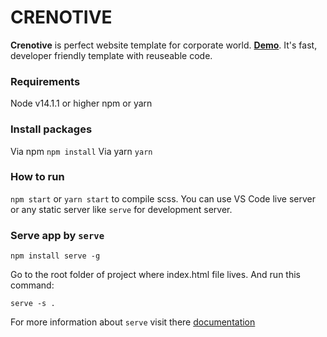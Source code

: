 
# CRENOTIVE

**Crenotive** is perfect website template for corporate world. [**Demo**](https://crenotive.netlify.app). It's fast, developer friendly template with reuseable code.

### Requirements
Node v14.1.1 or higher 
npm or yarn

### Install packages
Via npm ``npm install``
Via yarn ``yarn``

### How to run
`npm start` or `yarn start` to compile scss. You can use VS Code live server or any static server like `serve` for development server.

### Serve app by `serve`

    npm install serve -g

Go to the root folder of project where index.html file lives. And run this command:

    serve -s .

For more information about `serve` visit there [documentation](https://serve.org)




